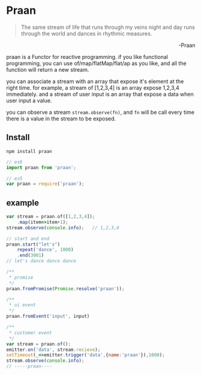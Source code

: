 # Praan
> The same stream of life that runs through my veins night and day runs through the world and dances in rhythmic measures. 
<div style="text-align:right">-Praan</div>

praan is a Functor for reactive programming. if you like functional programming, you can use of/map/flatMap/flat/ap as you like, and all the function will return a new stream.

you can associate a stream with an array that expose it's element at the right time. for example, a stream of [1,2,3,4] is an array expose 1,2,3,4 immediately. and a stream of user input is an array that expose a data when user input a value.

you can observe a stream `stream.observe(fn)`, and `fn` will be call every time there is a value in the stream to be exposed.
## Install
```shell
npm install praan
```

```javascript
// es6 
import praan from 'praan';

// es5
var praan = require('praan');
```

## example

```javascript
var stream = praan.of([1,2,3,4]);
    .map(item=>item+1);
stream.observe(console.info);   // 1,2,3,4

// start and end
praan.start("let's")
    repeat('dance', 1000)
    .end(3001)
// let's dance dance dance

/**
 * promise
 */
praan.fromPromise(Promise.resolve('praan'));

/**
 * ui event
 */
praan.fromEvent('input', input)

/**
 * customer event
 */
var stream = praan.of();
emitter.on('data', stream.recieve);
setTimeout(_=>emitter.trigger('data',{name:'praan'}),1000);
stream.observe(console.info);
// -----praan----
```







